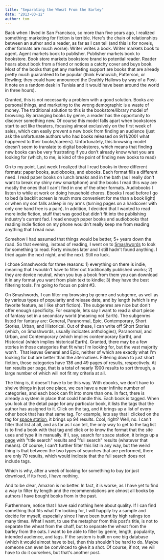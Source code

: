 ```yaml
---
title: "Separating the Wheat From the Barley"
date: "2013-03-12"
author: tom
---
```


Back when I lived in San Francisco, so more than five years ago, I realized something: marketing for fiction is terrible. Here's the chain of relationships between an author and a reader, as far as I can tell (and this is for novels, other formats are much worse): Writer writes a book. Writer markets book to agent. Agent markets book to publisher. Publisher markets book to bookstore. Book store markets bookstore brand to potential reader. Reader hears about book from a friend or notices a catchy cover and buys book. Most of the books that get any marketing support are books that are already pretty much guaranteed to be popular (think Evanovich, Patterson, or Rowling; they could have announced the Deathly Hallows by way of a Post-it note on a random desk in Tunisia and it would have been around the world in three hours).

Granted, this is not necessarily a problem with a good solution. Books are personal things, and marketing to the wrong demographic is a waste of money. The traditional solution to this is the bookstore/library model of browsing. By arranging books by genre, a reader has the opportunity to discover something new. Of course this model falls apart when bookstores start to act like theaters, focusing almost exclusively on the first week of sales, which can easily prevent a new book from finding an audience (just ask the unfortunate authors who had books released on 9/11/2001 what happened to their books/careers). Unfortunately, this browsing model doesn't seem to translate to digital bookstores, which means that finding new books can be very frustrating if you don't already know what you are looking for (which, to me, is kind of the point of finding new books to read)

On to my point. Last week I realized that I read books in three different formats: paper books, audiobooks, and ebooks. Each format fills a different need. I read paper books on lunch breaks and in the bath (as I really don't want to break my shiny new smartphone) and the books I read this way are mostly the ones that I can't find in one of the other formats. Audiobooks I listen to while at work or doing household chores. Ebooks I read before I go to bed (a backlit screen is much more convenient for me than a book light) or when my son falls asleep in my arms (turning pages on a hardcover with only one hand free is a pain). In addition, I decided that I wanted to read more indie fiction, stuff that was good but didn't fit into the publishing industry's current fad. I read enough paper books and audiobooks that reading indie fiction on my phone wouldn't really keep me from reading anything that I read now.

Somehow I had assumed that things would be better, 5+ years down the road. So that evening, instead of reading, I went on to [Smashwords](http://www.smashwords.com) to look for something to read. Forty minutes later and I still hadn't found anything. I tried again the next night, and the next. Still no luck.

I chose Smashwords for three reasons: 1) everything on there is indie, meaning that I wouldn't have to filter out traditionally published works; 2) they are device neutral, when you buy a book from them you can download it in any format you want from plain text to kindle; 3) they have the best filtering tools. I'm going to focus on point #3.

On Smashwords, I can filter my browsing by genre and subgenre, as well as by various types of popularity and release date, and by length (which is my favorite feature, as I like short fiction). The subgenres are nice but don't offer enough specificity. For example, lets say I want to read a short piece of fantasy set in a secondary world (meaning not Earth). The subgenres listed for fantasy are: General, Paranormal, Epic, Contemporary, Short Stories, Urban, and Historical. Out of these, I can write off Short Stories (which, on Smashwords, usually indicates anthologies), Paranormal, and Urban, and Contemporary (which implies contemporary Earth), and Historical (which implies historical Earth). Granted, there may be a few stories in those categories that fit what I'm looking for, but the vast majority won't.  That leaves General and Epic, neither of which are exactly what I'm looking for but are better than the alternatives. Filtering down to just short fiction, those categories have 136 and 49 pages of results, respectively. At ten results per page, that is a total of nearly 1900 results to sort through, a large number of which will not fit my criteria at all.

The thing is, it doesn't have to be this way. With ebooks, we don't have to shelve things in just one place, we can have a near infinite number of categories, and each book can fit into more than one. In fact, there is already a system in place that could handle this. Each book is tagged. When you look at the detail page for any particular book, it lists the tags that the author has assigned to it. Click on the tag, and it brings up a list of every other book that has that same tag. For example, lets say that I clicked on the tag for [space station](http://www.smashwords.com/books/tags/space_station), it brings up 94 results. Cool, right? Well, no. I can't filter that list at all, and as far as I can tell, the only way to get to the tag list is to find a book with that tag and click or to know the format that the site uses and type it in manually. If I, say, search for space station, it brings up a [page](http://www.smashwords.com/books/search?query=space+station) with "title search" results and "full search" results (whatever that means). Of course, I can't further filter this list in any way, but the weird thing is that between the two types of searches that are performed, there are only 70 results, which would indicate that the full search does not include tags.

Which is why, after a week of looking for something to buy (or just download, if its free), I have nothing.

And to be clear, Amazon is no better. In fact, it is worse, as I have yet to find a way to filter by length and the recommendations are almost all books by authors I have bought books from in the past.

Furthermore, notice that I have said nothing here about quality. If I can find something that fits what I'm looking for, I will happily try a sample and decide for myself, especially since I have been burnt by high ratings too many times. What I want, to use the metaphor from this post's title, is not to separate the wheat from the chaff, but to separate the wheat from the barley from the oats. I want to be able to filter by genre, length, popularity, intended audience, and tags. If the system is built on one big database (which it would almost have to be), then this shouldn't be hard to do. Maybe someone can even be convinced to give it a shot. Of course, if not, we will have to do it ourselves, but that's another post.
